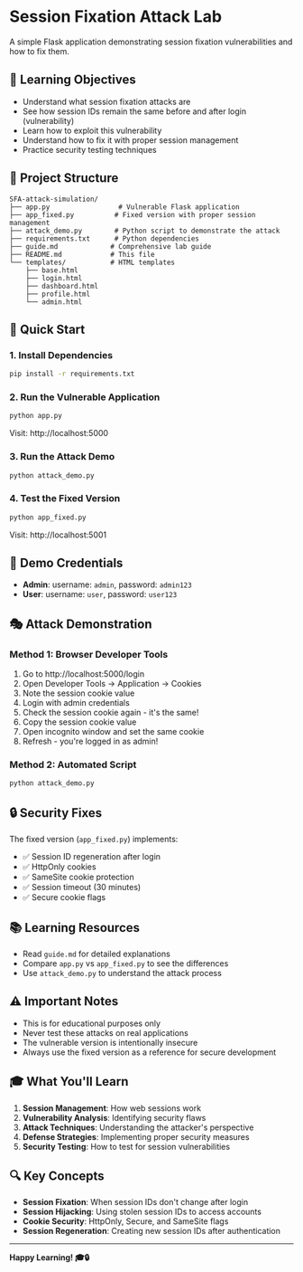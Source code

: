 # Session Fixation Attack Lab

A simple Flask application demonstrating session fixation vulnerabilities and how to fix them.

## 🎯 Learning Objectives

- Understand what session fixation attacks are
- See how session IDs remain the same before and after login (vulnerability)
- Learn how to exploit this vulnerability
- Understand how to fix it with proper session management
- Practice security testing techniques

## 📁 Project Structure

```
SFA-attack-simulation/
├── app.py                 # Vulnerable Flask application
├── app_fixed.py          # Fixed version with proper session management
├── attack_demo.py        # Python script to demonstrate the attack
├── requirements.txt      # Python dependencies
├── guide.md             # Comprehensive lab guide
├── README.md            # This file
└── templates/           # HTML templates
    ├── base.html
    ├── login.html
    ├── dashboard.html
    ├── profile.html
    └── admin.html
```

## 🚀 Quick Start

### 1. Install Dependencies
```bash
pip install -r requirements.txt
```

### 2. Run the Vulnerable Application
```bash
python app.py
```
Visit: http://localhost:5000

### 3. Run the Attack Demo
```bash
python attack_demo.py
```

### 4. Test the Fixed Version
```bash
python app_fixed.py
```
Visit: http://localhost:5001

## 🔑 Demo Credentials

- **Admin**: username: `admin`, password: `admin123`
- **User**: username: `user`, password: `user123`

## 🎭 Attack Demonstration

### Method 1: Browser Developer Tools
1. Go to http://localhost:5000/login
2. Open Developer Tools → Application → Cookies
3. Note the session cookie value
4. Login with admin credentials
5. Check the session cookie again - it's the same!
6. Copy the session cookie value
7. Open incognito window and set the same cookie
8. Refresh - you're logged in as admin!

### Method 2: Automated Script
```bash
python attack_demo.py
```

## 🔒 Security Fixes

The fixed version (`app_fixed.py`) implements:

- ✅ Session ID regeneration after login
- ✅ HttpOnly cookies
- ✅ SameSite cookie protection
- ✅ Session timeout (30 minutes)
- ✅ Secure cookie flags

## 📚 Learning Resources

- Read `guide.md` for detailed explanations
- Compare `app.py` vs `app_fixed.py` to see the differences
- Use `attack_demo.py` to understand the attack process

## ⚠️ Important Notes

- This is for educational purposes only
- Never test these attacks on real applications
- The vulnerable version is intentionally insecure
- Always use the fixed version as a reference for secure development

## 🎓 What You'll Learn

1. **Session Management**: How web sessions work
2. **Vulnerability Analysis**: Identifying security flaws
3. **Attack Techniques**: Understanding the attacker's perspective
4. **Defense Strategies**: Implementing proper security measures
5. **Security Testing**: How to test for session vulnerabilities

## 🔍 Key Concepts

- **Session Fixation**: When session IDs don't change after login
- **Session Hijacking**: Using stolen session IDs to access accounts
- **Cookie Security**: HttpOnly, Secure, and SameSite flags
- **Session Regeneration**: Creating new session IDs after authentication

---

**Happy Learning! 🎓🔒** 